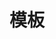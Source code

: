 ---
title: "模板"
categories:
  - 日记
  - 博客
  - 教程
tags:
  - 标签1
  - 标签2
  - 标签3
toc: false
toc_label: "标题"
toc_icon: "heart"  # Font Awesome对应图标名称 (无fa前缀)	
---
